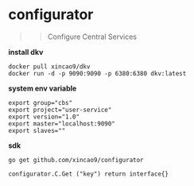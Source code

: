 # configurator

>> Configure Central Services

**install dkv**
```
docker pull xincao9/dkv
docker run -d -p 9090:9090 -p 6380:6380 dkv:latest
```

**system env variable**
```
export group="cbs"
export project="user-service"
export version="1.0"
export master="localhost:9090"
export slaves=""
```

**sdk**

```
go get github.com/xincao9/configurator

configurator.C.Get ("key") return interface{}
```
